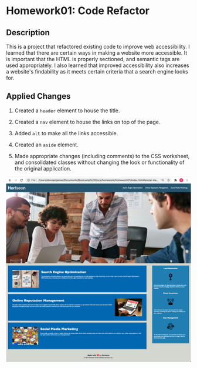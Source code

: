 # Homework01: Code Refactor

## Description

This is a project that refactored existing code to improve web accessibility.  I learned that there are certain ways in making a website more accessible.  It is important that the HTML is properly sectioned, and semantic tags are used appropriately.  I also learned that improved accessibility also increases a website's findability as it meets certain criteria that a search engine looks for.

## Applied Changes

1. Created a `header` element to house the title.

2. Created a `nav` element to house the links on top of the page.

3. Added `alt` to make all the links accessible.

4. Created an `aside` element.

5. Made appropriate changes (including comments) to the CSS worksheet, and consolidated classes without changing the look or functionality of the original application.

![Webpage screen shot](./01-html-css-git-homework-demo-updated.png)

